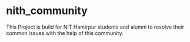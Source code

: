 # nith_community
This Project is build for NIT Hamirpur students and alumni to resolve their common issues with the help of this community.
